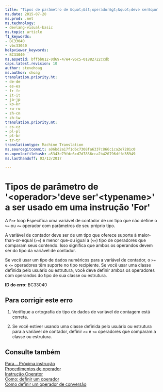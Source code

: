 ```yaml
---
title: "Tipos de parâmetro de &quot;&lt;operador&gt;&quot;deve ser&quot;&lt;typename&gt;&quot; a ser usado em uma instrução &quot;For&quot; | Documentos do Microsoft"
ms.date: 2015-07-20
ms.prod: .net
ms.technology:
- devlang-visual-basic
ms.topic: article
f1_keywords:
- BC33040
- vbc33040
helpviewer_keywords:
- BC33040
ms.assetid: bffbb812-0d69-47e4-96c5-01882722ccdb
caps.latest.revision: 10
author: stevehoag
ms.author: shoag
translation.priority.ht:
- de-de
- es-es
- fr-fr
- it-it
- ja-jp
- ko-kr
- ru-ru
- zh-cn
- zh-tw
translation.priority.mt:
- cs-cz
- pl-pl
- pt-br
- tr-tr
translationtype: Machine Translation
ms.sourcegitcommit: a06bd2a17f1d6c7308fa6337c866c1ca2e7281c0
ms.openlocfilehash: a5343e79fdc6cd7d7836cca2b420796dffd35949
ms.lasthandoff: 03/13/2017

---
```

# <a name="parameter-types-of-39ltoperatorgt39-must-be-39lttypenamegt39-to-be-used-in-a-39for39-statement"></a>Tipos de parâmetro de '&lt;operador&gt;'deve ser'&lt;typename&gt;' a ser usado em uma instrução 'For'
A `For` loop Especifica uma variável de contador de um tipo que não define o `>=` ou `<=` operador com parâmetros de seu próprio tipo.  
  
 A variável de contador deve ser de um tipo que oferece suporte à maior-than-or-equal (`>=`) e menor que-ou igual a (`<=`) tipo de operadores que comparam seus contendo. Isso significa que ambos os operandos devem ser do tipo da variável de contador.  
  
 Se você usar um tipo de dados numéricos para a variável de contador, o `>=` e `<=` operadores têm suporte no tipo recipiente. Se você usar uma classe definida pelo usuário ou estrutura, você deve definir ambos os operadores com operandos do tipo de sua classe ou estrutura.  
  
 **ID do erro:** BC33040  
  
## <a name="to-correct-this-error"></a>Para corrigir este erro  
  
1.  Verifique a ortografia do tipo de dados de variável de contagem está correta.  
  
2.  Se você estiver usando uma classe definida pelo usuário ou estrutura para a variável de contador, definir `>=` e `<=` operadores que comparam a classe ou estrutura.  
  
## <a name="see-also"></a>Consulte também  
 [Para... Próxima instrução](../../visual-basic/language-reference/statements/for-next-statement.md)   
 [Procedimentos de operador](../../visual-basic/programming-guide/language-features/procedures/operator-procedures.md)   
 [Instrução Operator](../../visual-basic/language-reference/statements/operator-statement.md)   
 [Como: definir um operador](../../visual-basic/programming-guide/language-features/procedures/how-to-define-an-operator.md)   
 [Como definir um operador de conversão](../../visual-basic/programming-guide/language-features/procedures/how-to-define-a-conversion-operator.md)
